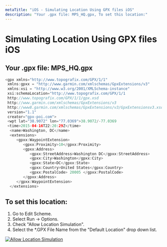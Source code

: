 ```yaml
---
metaTitle: "iOS - Simulating Location Using GPX files iOS"
description: "Your .gpx file: MPS_HQ.gpx, To set this location:"
---
```


# Simulating Location Using GPX files iOS




## Your .gpx file: MPS_HQ.gpx


```swift
<gpx xmlns="http://www.topografix.com/GPX/1/1"
 xmlns:gpxx = "http://www.garmin.com/xmlschemas/GpxExtensions/v3"
 xmlns:xsi = "http://www.w3.org/2001/XMLSchema-instance"
 xsi:schemaLocation="http://www.topografix.com/GPX/1/1 
 http://www.topografix.com/GPX/1/1/gpx.xsd
 http://www.garmin.com/xmlschemas/GpxExtensions/v3
 http://www8.garmin.com/xmlschemas/GpxExtensions/v3/GpxExtensionsv3.xsd"
 version="1.1"
 creator="gpx-poi.com">
 <wpt lat="38.9072" lon="77.0369">38.9072/-77.0369
 <time>2015-04-16T22:20:29Z</time>
  <name>Washington, DC</name>
  <extensions>
     <gpxx:WaypointExtension>
        <gpxx:Proximity>10</gpxx:Proximity>
        <gpxx:Address>
           <gpxx:StreetAddress>Washington DC</gpxx:StreetAddress>
           <gpxx:City>Washington</gpxx:City>
           <gpxx:State>DC</gpxx:State>
           <gpxx:Country>United States</gpxx:Country>
           <gpxx:PostalCode> 20005 </gpxx:PostalCode>
        </gpxx:Address>
     </gpxx:WaypointExtension>
  </extensions>

```



## To set this location:


1. Go to Edit Scheme.
1. Select Run -> Options.
1. Check "Allow Location Simulation".
1. Select the *.GPX File Name from the "Default Location" drop down list.

[<img src="https://i.stack.imgur.com/NxJyr.png" alt="Allow Location Simulation" />](https://i.stack.imgur.com/NxJyr.png)

